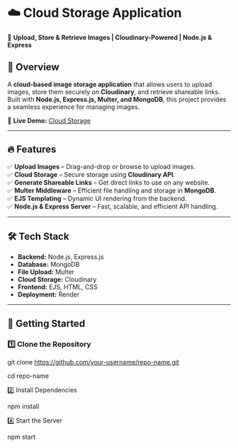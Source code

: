 # ☁️ Cloud Storage Application  

🚀 **Upload, Store & Retrieve Images | Cloudinary-Powered | Node.js & Express**  

## 📌 Overview  
A **cloud-based image storage application** that allows users to upload images, store them securely on **Cloudinary**, and retrieve shareable links. Built with **Node.js, Express.js, Multer, and MongoDB**, this project provides a seamless experience for managing images.  

🔗 **Live Demo:** [Cloud Storage](https://cloud-storage-bvfd.onrender.com)  

---

## 🔥 Features  
✅ **Upload Images** – Drag-and-drop or browse to upload images.  
✅ **Cloud Storage** – Secure storage using **Cloudinary API**.  
✅ **Generate Shareable Links** – Get direct links to use on any website.  
✅ **Multer Middleware** – Efficient file handling and storage in **MongoDB**.  
✅ **EJS Templating** – Dynamic UI rendering from the backend.  
✅ **Node.js & Express Server** – Fast, scalable, and efficient API handling.  

---

## 🛠️ Tech Stack  
- **Backend:** Node.js, Express.js  
- **Database:** MongoDB  
- **File Upload:** Multer  
- **Cloud Storage:** Cloudinary  
- **Frontend:** EJS, HTML, CSS  
- **Deployment:** Render  
---

## 🚀 Getting Started  

### 1️⃣ Clone the Repository  

git clone https://github.com/your-username/repo-name.git

cd repo-name

2️⃣ Install Dependencies

npm install

4️⃣ Start the Server

npm start
